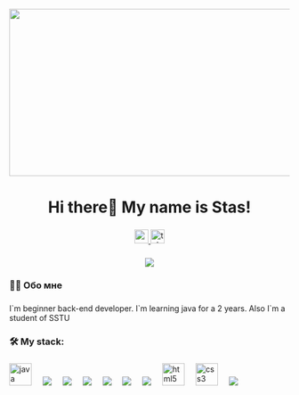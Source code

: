 <br clear="both">

<div align="center">
  <img height="300" width="600" src="https://user-images.githubusercontent.com/74038190/225813708-98b745f2-7d22-48cf-9150-083f1b00d6c9.gif"  />
</div>

###

<h1 align="center">Hi there👋 My name is Stas!</h1>

###

<div align="center">
  <a href="https://www.youtube.com/@tehno.maniak" target="_blank">
    <img src="https://img.shields.io/static/v1?message=Youtube&logo=youtube&label=&color=FF0000&logoColor=white&labelColor=&style=for-the-badge" height="25" alt="youtube logo"  />
  </a>
  <a href="https://t.me/tehnomaniak07" target="_blank">
    <img src="https://img.shields.io/static/v1?message=Telegram&logo=telegram&label=&color=2CA5E0&logoColor=white&labelColor=&style=for-the-badge" height="25" alt="telegram logo"  />
  </a>
</div>

###

<div align="center">
  <img src="https://visitor-badge.laobi.icu/badge?page_id=filimonovalexey.filimonovalexey&"  />
</div>

###

<h3 align="left">👩‍💻  Обо мне</h3>

###

<p align="left">I`m beginner back-end developer. I`m learning java for a 2 years. Also I`m a student of SSTU</p>

###

<h3 align="left">🛠 My stack:</h3>

###

<div align="left">
  
  <img src="https://cdn.jsdelivr.net/gh/devicons/devicon@latest/icons/java/java-original-wordmark.svg" height="40" alt="java logo"/>
  <img width="12" />
  
  <img src="https://cdn.jsdelivr.net/gh/devicons/devicon@latest/icons/spring/spring-original-wordmark.svg" />
  <img width="12" />
  <img src="https://cdn.jsdelivr.net/gh/devicons/devicon@latest/icons/postgresql/postgresql-original.svg" />
          
  <img width="12" />
  <img src="https://cdn.jsdelivr.net/gh/devicons/devicon@latest/icons/spring/spring-original-wordmark.svg" />

  <img width="12" />
  <img src="https://cdn.jsdelivr.net/gh/devicons/devicon@latest/icons/apachekafka/apachekafka-original-wordmark.svg" />

  <img width="12" />
  <img src="https://cdn.jsdelivr.net/gh/devicons/devicon@latest/icons/python/python-original.svg" />
  <img width="12" />
  <img src="https://cdn.jsdelivr.net/gh/devicons/devicon@latest/icons/go/go-original.svg" />
  <img width="12" />        
          
          
        
          
  <img src="https://cdn.jsdelivr.net/gh/devicons/devicon/icons/html5/html5-original.svg" height="40" alt="html5 logo"  />
  <img width="12" />
  <img src="https://cdn.jsdelivr.net/gh/devicons/devicon/icons/css3/css3-original.svg" height="40" alt="css3 logo"  />
  <img width="12" />
  
  <img src="https://cdn.jsdelivr.net/gh/devicons/devicon@latest/icons/intellij/intellij-original.svg" />
          
  <img width="12" />

</div>

###


